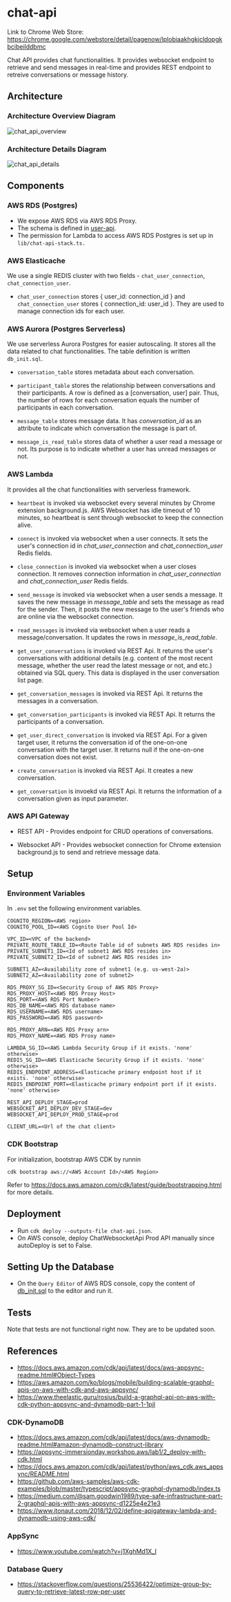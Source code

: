 # chat-api

Link to Chrome Web Store: https://chrome.google.com/webstore/detail/pagenow/lplobiaakhgkjcldopgkbcibeilddbmc

Chat API provides chat functionalities. It provides websocket endpoint to retrieve and send messages in real-time and provides REST endpoint to retreive conversations or message history.

## Architecture

### Architecture Overview Diagram

![chat_api_overview](./images/chat_api_overview.png)

### Architecture Details Diagram

![chat_api_details](./images/chat_api_details.png)

## Components

### AWS RDS (Postgres)

* We expose AWS RDS via AWS RDS Proxy.
* The schema is defined in [user-api](https://github.com/PageNow/user-api).
* The permission for Lambda to access AWS RDS Postgres is set up in `lib/chat-api-stack.ts.`

### AWS Elasticache

We use a single REDIS cluster with two fields - `chat_user_connection`, `chat_connection_user`.

* `chat_user_connection` stores { user_id: connection_id } and `chat_connection_user` stores { connection_id: user_id }. They are used to manage connection ids for each user.

### AWS Aurora (Postgres Serverless)

We use serverless Aurora Postgres for easier autoscaling. It stores all the data related to chat functionalities. The table definition is written `db_init.sql`.

* `conversation_table` stores metadata about each conversation.

* `participant_table` stores the relationship between conversations and their participants. A row is defined as a [conversation, user] pair. Thus, the number of rows for each conversation equals the number of participants in each conversation.

* `message_table` stores message data. It has *conversation_id* as an attribute to indicate which conversation the message is part of.

* `message_is_read_table` stores data of whether a user read a message or not. Its purpose is to indicate whether a user has unread messages or not.

### AWS Lambda

It provides all the chat functionalities with serverless framework.

* `heartbeat` is invoked via websocket every several minutes by Chrome extension background.js. AWS Websocket has idle timeout of 10 minutes, so heartbeat is sent through websocket to keep the connection alive.

* `connect` is invoked via websocket when a user connects. It sets the user's connection id in *chat_user_connection* and *chat_connection_user* Redis fields.

* `close_connection` is invoked via websocket when a user closes connection. It removes connection information in *chat_user_connection* and *chat_connection_user* Redis fields.

* `send_message` is invoked via websocket when a user sends a message. It saves the new message in *message_table* and sets the message as read for the sender. Then, it posts the new message to the user's friends who are online via the websocket connection.

* `read_messages` is invoked via websocket when a user reads a message/conversation. It updates the rows in *message_is_read_table*. 

* `get_user_conversations` is invoked via REST Api. It returns the user's conversations with additional details (e.g. content of the most recent message, whether the user read the latest message or not, and etc.) obtained via SQL query. This data is displayed in the user conversation list page.

* `get_conversation_messages` is invoked via REST Api. It returns the messages in a conversation.

* `get_conversation_participants` is invoked via REST Api. It returns the participants of a conversation.

* `get_user_direct_conversation` is invoked via REST Api. For a given target user, it returns the conversation id of the one-on-one conversation with the target user. It returns null if the one-on-one conversation does not exist.

* `create_conversation` is invoked via REST Api. It creates a new conversation.

* `get_conversation` is invoekd via REST Api. It returns the information of a conversation given as input parameter.

### AWS API Gateway

* REST API - Provides endpoint for CRUD operations of conversations.

* Websocket API - Provides websocket connection for Chrome extension background.js to send and retrieve message data.

## Setup

### Environment Variables

In `.env` set the following environment variables.
```
COGNITO_REGION=<AWS region>
COGNITO_POOL_ID=<AWS Cognito User Pool Id>

VPC_ID=<VPC of the backend>
PRIVATE_ROUTE_TABLE_ID=<Route Table id of subnets AWS RDS resides in>
PRIVATE_SUBNET1_ID=<Id of subnet1 AWS RDS resides in>
PRIVATE_SUBNET2_ID=<Id of subnet2 AWS RDS resides in>

SUBNET1_AZ=<Availability zone of subnet1 (e.g. us-west-2a)>
SUBNET2_AZ=<Availability zone of subnet2>

RDS_PROXY_SG_ID=<Security Group of AWS RDS Proxy>
RDS_PROXY_HOST=<AWS RDS Proxy Host>
RDS_PORT=<AWS RDS Port Number>
RDS_DB_NAME=<AWS RDS database name>
RDS_USERNAME=<AWS RDS username>
RDS_PASSWORD=<AWS RDS password>

RDS_PROXY_ARN=<AWS RDS Proxy arn>
RDS_PROXY_NAME=<AWS RDS Proxy name>

LAMBDA_SG_ID=<AWS Lambda Security Group if it exists. 'none' otherwise>
REDIS_SG_ID=<AWS Elasticache Security Group if it exists. 'none' otherwise>
REDIS_ENDPOINT_ADDRESS=<Elasticache primary endpoint host if it exists. 'none' otherwise>
REDIS_ENDPOINT_PORT=<Elasticache primary endpoint port if it exists. 'none' otherwise>

REST_API_DEPLOY_STAGE=prod
WEBSOCKET_API_DEPLOY_DEV_STAGE=dev
WEBSOCKET_API_DEPLOY_PROD_STAGE=prod

CLIENT_URL=<Url of the chat client>
```

### CDK Bootstrap

For initialization, bootstrap AWS CDK by runnin
```shell
cdk bootstrap aws://<AWS Account Id>/<AWS Region>
```
Refer to https://docs.aws.amazon.com/cdk/latest/guide/bootstrapping.html for more details.

## Deployment

* Run `cdk deploy --outputs-file chat-api.json`.
* On AWS console, deploy ChatWebsocketApi Prod API manually since autoDeploy is set to False.

## Setting Up the Database

* On the `Query Editor` of AWS RDS console, copy the content of [db_init.sql](./db_init-sql) to the editor and run it.

## Tests

Note that tests are not functional right now. They are to be updated soon.

## References

* https://docs.aws.amazon.com/cdk/api/latest/docs/aws-appsync-readme.html#Object-Types
* https://aws.amazon.com/ko/blogs/mobile/building-scalable-graphql-apis-on-aws-with-cdk-and-aws-appsync/
* https://www.theelastic.guru/rosius/build-a-graphql-api-on-aws-with-cdk-python-appsync-and-dynamodb-part-1-1pjl


### CDK-DynamoDB

* https://docs.aws.amazon.com/cdk/api/latest/docs/aws-dynamodb-readme.html#amazon-dynamodb-construct-library
* https://appsync-immersionday.workshop.aws/lab1/2_deploy-with-cdk.html
* https://docs.aws.amazon.com/cdk/api/latest/python/aws_cdk.aws_appsync/README.html
* https://github.com/aws-samples/aws-cdk-examples/blob/master/typescript/appsync-graphql-dynamodb/index.ts
* https://medium.com/@sam.goodwin1989/type-safe-infrastructure-part-2-graphql-apis-with-aws-appsync-d1225e4e21e3
* https://www.itonaut.com/2018/12/02/define-apigateway-lambda-and-dynamodb-using-aws-cdk/

### AppSync

* https://www.youtube.com/watch?v=j1XghMd1X_I

### Database Query

* https://stackoverflow.com/questions/25536422/optimize-group-by-query-to-retrieve-latest-row-per-user

